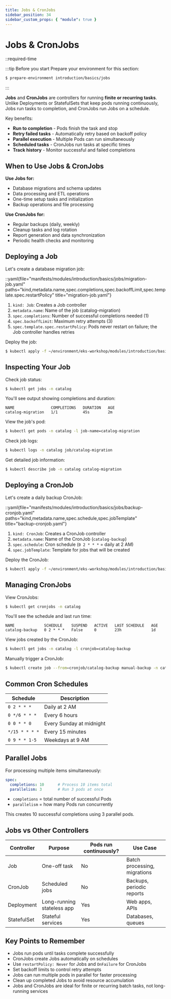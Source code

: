 ```yaml
---
title: Jobs & CronJobs
sidebar_position: 34
sidebar_custom_props: { "module": true }
---
```


# Jobs & CronJobs

::required-time

:::tip Before you start
Prepare your environment for this section:

```bash timeout=300 wait=10
$ prepare-environment introduction/basics/jobs
```

:::

**Jobs** and **CronJobs** are controllers for running **finite or recurring tasks**. Unlike Deployments or StatefulSets that keep pods running continuously, Jobs run tasks to completion, and CronJobs run Jobs on a schedule.

Key benefits:
- **Run to completion** - Pods finish the task and stop
- **Retry failed tasks** - Automatically retry based on backoff policy
- **Parallel execution** - Multiple Pods can run simultaneously
- **Scheduled tasks** - CronJobs run tasks at specific times
- **Track history** - Monitor successful and failed completions

## When to Use Jobs & CronJobs

**Use Jobs for:**
- Database migrations and schema updates
- Data processing and ETL operations
- One-time setup tasks and initialization
- Backup operations and file processing

**Use CronJobs for:**
- Regular backups (daily, weekly)
- Cleanup tasks and log rotation
- Report generation and data synchronization
- Periodic health checks and monitoring

## Deploying a Job

Let's create a database migration job:

::yaml{file="manifests/modules/introduction/basics/jobs/migration-job.yaml" paths="kind,metadata.name,spec.completions,spec.backoffLimit,spec.template.spec.restartPolicy" title="migration-job.yaml"}

1. `kind: Job`: Creates a Job controller
2. `metadata.name`: Name of the job (catalog-migration)
3. `spec.completions`: Number of successful completions needed (1)
4. `spec.backoffLimit`: Maximum retry attempts (3)
5. `spec.template.spec.restartPolicy`: Pods never restart on failure; the Job controller handles retries

Deploy the job:
```bash
$ kubectl apply -f ~/environment/eks-workshop/modules/introduction/basics/jobs/migration-job.yaml
```

## Inspecting Your Job

Check job status:
```bash
$ kubectl get jobs -n catalog
```

You'll see output showing completions and duration:
```
NAME                COMPLETIONS   DURATION   AGE
catalog-migration   1/1           45s        2m
```

View the job's pod:
```bash
$ kubectl get pods -n catalog -l job-name=catalog-migration
```

Check job logs:
```bash
$ kubectl logs -n catalog job/catalog-migration
```

Get detailed job information:
```bash
$ kubectl describe job -n catalog catalog-migration
```

## Deploying a CronJob

Let's create a daily backup CronJob:

::yaml{file="manifests/modules/introduction/basics/jobs/backup-cronjob.yaml" paths="kind,metadata.name,spec.schedule,spec.jobTemplate" title="backup-cronjob.yaml"}

1. `kind: CronJob`: Creates a CronJob controller
2. `metadata.name`: Name of the CronJob (`catalog-backup`)
3. `spec.schedule`: Cron schedule (`0 2 * * *` = daily at 2 AM)
4. `spec.jobTemplate`: Template for jobs that will be created

Deploy the CronJob:
```bash
$ kubectl apply -f ~/environment/eks-workshop/modules/introduction/basics/jobs/backup-cronjob.yaml
```

## Managing CronJobs

View CronJobs:
```bash
$ kubectl get cronjobs -n catalog
```

You'll see the schedule and last run time:
```
NAME             SCHEDULE    SUSPEND   ACTIVE   LAST SCHEDULE   AGE
catalog-backup   0 2 * * *   False     0        23h             1d
```

View jobs created by the CronJob:
```bash
$ kubectl get jobs -n catalog -l cronjob=catalog-backup
```

Manually trigger a CronJob:
```bash
$ kubectl create job --from=cronjob/catalog-backup manual-backup -n catalog
```

## Common Cron Schedules

| Schedule | Description |
|----------|-------------|
| `0 2 * * *` | Daily at 2 AM |
| `0 */6 * * *` | Every 6 hours |
| `0 0 * * 0` | Every Sunday at midnight |
| `*/15 * * * *` | Every 15 minutes |
| `0 9 * * 1-5` | Weekdays at 9 AM |

## Parallel Jobs

For processing multiple items simultaneously:

```yaml
spec:
  completions: 10      # Process 10 items total
  parallelism: 3       # Run 3 pods at once
```
- `completions` = total number of successful Pods
- `parallelism` = how many Pods run concurrently

This creates 10 successful completions using 3 parallel pods.

## Jobs vs Other Controllers
| Controller | Purpose | Pods run continuously? | Use Case |
|------------|---------|---------------|----------------|
| Job  | One-off task | No | Batch processing, migrations |
| CronJob  | Scheduled jobs | No | Backups, periodic reports |
| Deployment | Long-running stateless app | Yes | Web apps, APIs |
| StatefulSet | Stateful services | Yes | Databases, queues |

## Key Points to Remember

* Jobs run pods until tasks complete successfully
* CronJobs create Jobs automatically on schedules
* Use `restartPolicy: Never` for Jobs and `OnFailure` for CronJobs
* Set backoff limits to control retry attempts
* Jobs can run multiple pods in parallel for faster processing
* Clean up completed Jobs to avoid resource accumulation
* Jobs and CronJobs are ideal for finite or recurring batch tasks, not long-running services